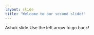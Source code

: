```yaml
---
layout: slide
title: "Welcome to our second slide!"
---
```

Ashok slide
Use the left arrow to go back!
